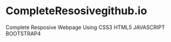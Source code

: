 # CompleteResosivegithub.io
Complete Resposive Webpage Using CSS3   HTML5    JAVASCRIPT   BOOTSTRAP4
